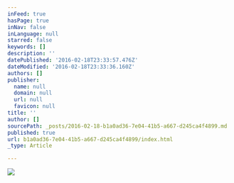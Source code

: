 ```yaml
---
inFeed: true
hasPage: true
inNav: false
inLanguage: null
starred: false
keywords: []
description: ''
datePublished: '2016-02-18T23:33:57.476Z'
dateModified: '2016-02-18T23:33:36.160Z'
authors: []
publisher:
  name: null
  domain: null
  url: null
  favicon: null
title: ''
author: []
sourcePath: _posts/2016-02-18-b1a0ad36-7e04-41b5-a667-d245ca4f4899.md
published: true
url: b1a0ad36-7e04-41b5-a667-d245ca4f4899/index.html
_type: Article

---
```

![](https://the-grid-user-content.s3-us-west-2.amazonaws.com/252d12ac-8b51-4bac-aac6-81b9e4cf6c36.jpg)